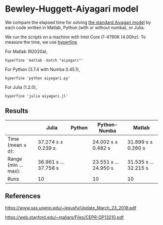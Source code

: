 # Bewley-Huggett-Aiyagari model

We compare the elapsed time for solving [the standard Aiyagari model](https://julia.quantecon.org/multi_agent_models/aiyagari.html) by each code written in Matlab, Python (with or without numba), or Julia.

We run the scripts on a machine with Intel Core i7-4790K (4.0Ghz). To measure the time, we use [hyperfine](https://github.com/sharkdp/hyperfine).

For Matlab (R2020a),
```
hyperfine 'matlab -batch "aiyagari"'
```
For Python (3.7.4 with Numba 0.45.1),
```
hyperfine 'python aiyagari.py'
```
For Julia (1.2.0),
```
hyperfine 'julia aiyagari.jl'
```

## Results

|    |  Julia  |  Python  |  Python-Numba  |  Matlab  |
| ---- | ---- | ---- | ---- | ---- |
|  Time (mean ± σ):  |  37.274 s ±  0.239 s  |    |  24.002 s ±  0.482 s  |  31.899 s ±  0.260 s  |
|  Range (min … max):  |  36.961 s … 37.758 s  |    |  23.551 s … 24.950 s  |  31.535 s … 32.215 s  |
|  Runs                |  10  |    |  10  |  10  |

## References

https://www.sas.upenn.edu/~jesusfv/Update_March_23_2018.pdf

https://web.stanford.edu/~maliars/Files/CEPR-DP13210.pdf
